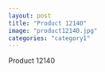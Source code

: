```yaml
---
layout: post
title: "Product 12140"
image: "product12140.jpg"
categories: "category1"
---
```

Product 12140
